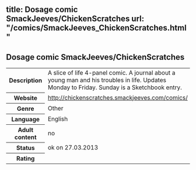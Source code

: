 title: Dosage comic SmackJeeves/ChickenScratches
url: "/comics/SmackJeeves_ChickenScratches.html"
---
Dosage comic SmackJeeves/ChickenScratches
-----------------------------------------

<table class="comicinfo">
<tr>
<th>Description</th><td>A slice of life 4-panel comic. A journal about a young man and his troubles in life. Updates Monday to Friday. Sunday is a Sketchbook entry.</td>
</tr>
<tr>
<th>Website</th><td><a href="http://chickenscratches.smackjeeves.com/comics/">http://chickenscratches.smackjeeves.com/comics/</a></td>
</tr>
<tr>
<th>Genre</th><td>Other</td>
</tr>
<tr>
<th>Language</th><td>English</td>
</tr>
<tr>
<th>Adult content</th><td>no</td>
</tr>
<tr>
<th>Status</th><td>ok on 27.03.2013</td>
</tr>
<tr>
<th>Rating</th><td><div class="g-plusone" data-size="standard" data-annotation="bubble"
 data-href="http://chickenscratches.smackjeeves.com/comics/"></div></td>
</tr>
</table>
<script type="text/javascript">
  (function() {
    var po = document.createElement('script'); po.type = 'text/javascript'; po.async = true;
    po.src = 'https://apis.google.com/js/plusone.js';
    var s = document.getElementsByTagName('script')[0]; s.parentNode.insertBefore(po, s);
  })();
</script>
